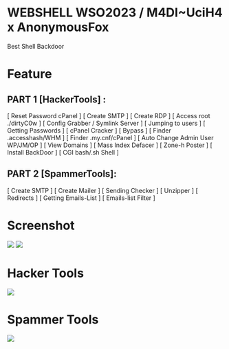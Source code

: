 # WEBSHELL WSO2023 / M4DI~UciH4 x AnonymousFox
Best Shell Backdoor
# Feature
## PART 1 [HackerTools] :
[ Reset Password cPanel ]
[ Create SMTP ]
[ Create RDP ]
[ Access root ./dirtyC0w ]
[ Config Grabber / Symlink Server ]
[ Jumping to users ]
[ Getting Passwords ]
[ cPanel Cracker ]
[ Bypass ]
[ Finder .accesshash/WHM ]
[ Finder .my.cnf/cPanel ]
[ Auto Change Admin User WP/JM/OP ]
[ View Domains ]
[ Mass Index Defacer ]
[ Zone-h Poster ]
[ Install BackDoor ]
[ CGI bash/.sh Shell ]

## PART 2 [SpammerTools]:
[ Create SMTP ]
[ Create Mailer ]
[ Sending Checker ]
[ Unzipper ]
[ Redirects ]
[ Getting Emails-List ]
[ Emails-list Filter ]
 
# Screenshot
![](https://user-images.githubusercontent.com/117648087/200322876-2491196c-d63d-4b2d-a346-afe7f8e3b341.jpg)
![](https://user-images.githubusercontent.com/97237071/200320487-77511c4d-99a2-4632-9d98-11b6a8e5d289.jpg)
# Hacker Tools
![](https://user-images.githubusercontent.com/124505254/217397039-633be959-d395-4ac6-b5b2-efc4a5ed7f1a.jpg)

# Spammer Tools
![](https://user-images.githubusercontent.com/124505254/217397317-a87845c2-4200-47a2-92d3-6ff61f40876b.jpg)

